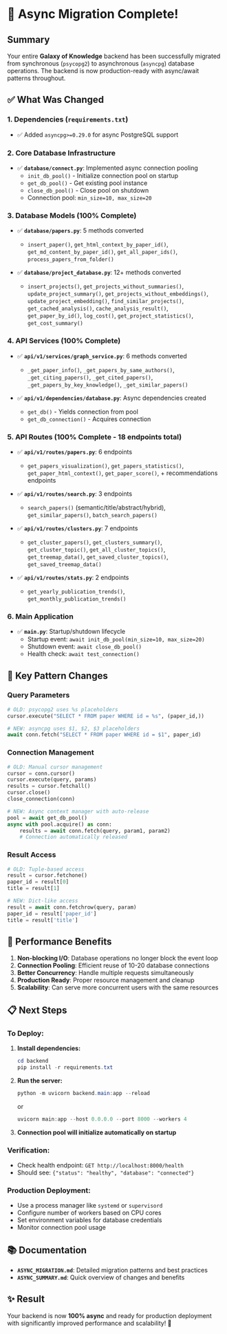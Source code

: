 # 🎉 Async Migration Complete!

## Summary

Your entire **Galaxy of Knowledge** backend has been successfully migrated from synchronous (`psycopg2`) to asynchronous (`asyncpg`) database operations. The backend is now production-ready with async/await patterns throughout.

## ✅ What Was Changed

### 1. Dependencies (`requirements.txt`)
- ✅ Added `asyncpg>=0.29.0` for async PostgreSQL support

### 2. Core Database Infrastructure
- ✅ **`database/connect.py`**: Implemented async connection pooling
  - `init_db_pool()` - Initialize connection pool on startup
  - `get_db_pool()` - Get existing pool instance
  - `close_db_pool()` - Close pool on shutdown
  - Connection pool: `min_size=10, max_size=20`

### 3. Database Models (100% Complete)
- ✅ **`database/papers.py`**: 5 methods converted
  - `insert_paper()`, `get_html_context_by_paper_id()`, `get_md_content_by_paper_id()`, `get_all_paper_ids()`, `process_papers_from_folder()`
  
- ✅ **`database/project_database.py`**: 12+ methods converted
  - `insert_projects()`, `get_projects_without_summaries()`, `update_project_summary()`, `get_projects_without_embeddings()`, `update_project_embedding()`, `find_similar_projects()`, `get_cached_analysis()`, `cache_analysis_result()`, `get_paper_by_id()`, `log_cost()`, `get_project_statistics()`, `get_cost_summary()`

### 4. API Services (100% Complete)
- ✅ **`api/v1/services/graph_service.py`**: 6 methods converted
  - `_get_paper_info()`, `_get_papers_by_same_authors()`, `_get_citing_papers()`, `_get_cited_papers()`, `_get_papers_by_key_knowledge()`, `_get_similar_papers()`

- ✅ **`api/v1/dependencies/database.py`**: Async dependencies created
  - `get_db()` - Yields connection from pool
  - `get_db_connection()` - Acquires connection

### 5. API Routes (100% Complete - 18 endpoints total)
- ✅ **`api/v1/routes/papers.py`**: 6 endpoints
  - `get_papers_visualization()`, `get_papers_statistics()`, `get_paper_html_context()`, `get_paper_score()`, + recommendations endpoints

- ✅ **`api/v1/routes/search.py`**: 3 endpoints
  - `search_papers()` (semantic/title/abstract/hybrid), `get_similar_papers()`, `batch_search_papers()`

- ✅ **`api/v1/routes/clusters.py`**: 7 endpoints
  - `get_cluster_papers()`, `get_clusters_summary()`, `get_cluster_topic()`, `get_all_cluster_topics()`, `get_treemap_data()`, `get_saved_cluster_topics()`, `get_saved_treemap_data()`

- ✅ **`api/v1/routes/stats.py`**: 2 endpoints
  - `get_yearly_publication_trends()`, `get_monthly_publication_trends()`

### 6. Main Application
- ✅ **`main.py`**: Startup/shutdown lifecycle
  - Startup event: `await init_db_pool(min_size=10, max_size=20)`
  - Shutdown event: `await close_db_pool()`
  - Health check: `await test_connection()`

## 🔑 Key Pattern Changes

### Query Parameters
```python
# OLD: psycopg2 uses %s placeholders
cursor.execute("SELECT * FROM paper WHERE id = %s", (paper_id,))

# NEW: asyncpg uses $1, $2, $3 placeholders
await conn.fetch("SELECT * FROM paper WHERE id = $1", paper_id)
```

### Connection Management
```python
# OLD: Manual cursor management
cursor = conn.cursor()
cursor.execute(query, params)
results = cursor.fetchall()
cursor.close()
close_connection(conn)

# NEW: Async context manager with auto-release
pool = await get_db_pool()
async with pool.acquire() as conn:
    results = await conn.fetch(query, param1, param2)
    # Connection automatically released
```

### Result Access
```python
# OLD: Tuple-based access
result = cursor.fetchone()
paper_id = result[0]
title = result[1]

# NEW: Dict-like access
result = await conn.fetchrow(query, param)
paper_id = result['paper_id']
title = result['title']
```

## 🚀 Performance Benefits

1. **Non-blocking I/O**: Database operations no longer block the event loop
2. **Connection Pooling**: Efficient reuse of 10-20 database connections
3. **Better Concurrency**: Handle multiple requests simultaneously
4. **Production Ready**: Proper resource management and cleanup
5. **Scalability**: Can serve more concurrent users with the same resources

## 📋 Next Steps

### To Deploy:
1. **Install dependencies:**
   ```powershell
   cd backend
   pip install -r requirements.txt
   ```

2. **Run the server:**
   ```powershell
   python -m uvicorn backend.main:app --reload
   ```
   or
   ```powershell
   uvicorn main:app --host 0.0.0.0 --port 8000 --workers 4
   ```

3. **Connection pool will initialize automatically on startup**

### Verification:
- Check health endpoint: `GET http://localhost:8000/health`
- Should see: `{"status": "healthy", "database": "connected"}`

### Production Deployment:
- Use a process manager like `systemd` or `supervisord`
- Configure number of workers based on CPU cores
- Set environment variables for database credentials
- Monitor connection pool usage

## 📚 Documentation

- **`ASYNC_MIGRATION.md`**: Detailed migration patterns and best practices
- **`ASYNC_SUMMARY.md`**: Quick overview of changes and benefits

## ✨ Result

Your backend is now **100% async** and ready for production deployment with significantly improved performance and scalability! 🚀
